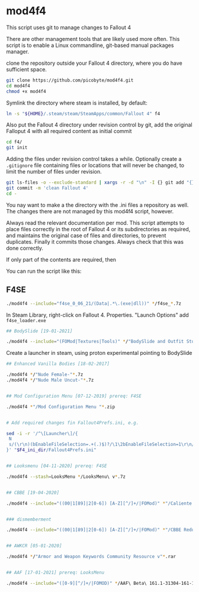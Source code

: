 
# mod4f4
This script uses git to manage changes to Fallout 4

There are other management tools that are likely used more often. This script is to enable a Linux commandline, git-based manual packages manager.

clone the repository outside your Fallout 4 directory, where you do have sufficient space.
```Bash
git clone https://github.com/picobyte/mod4f4.git
cd mod4f4
chmod +x mod4f4
```

Symlink the directory where steam is installed, by default:
```Bash
ln -s "${HOME}/.steam/steam/SteamApps/common/Fallout 4" f4
```
Also put the Fallout 4 directory under revision control by git, add the original Falloput 4 with all required content as initial commit

```Bash
cd f4/
git init
```

Adding the files under revision control takes a while. Optionally create a `.gitignore` file containing files or locations that will never be changed, to limit the number of files under revision.
```Bash
git ls-files -o --exclude-standard | xargs -r -d "\n" -I {} git add "{}"
git commit -m 'clean Fallout 4'
cd -
```
You nay want to make a the directory with the .ini files a repository as well. The changes there are not managed by this mod4f4 script, however.

Always read the relevant documentation per mod. This script attempts to place files correctly in the root of Fallout 4 or its subdirectories as required, and maintains the original case of files and directories, to prevent duplicates. Finally it commits those changes. Always check that this was done correctly. 

If only part of the contents are required, then

You can run the script like this:

## F4SE
```Bash
./mod4f4 --include="f4se_0_06_21/(Data|.*\.(exe|dll))" */f4se_*.7z
```

In Steam Library, right-click on Fallout 4. Properties. "Launch Options" add `f4se_loader.exe`

```Bash
## BodySlide [19-01-2021]

./mod4f4 --include="(FOMod|Textures|Tools)" */"BodySlide and Outfit Studio"*.7z
```

Create a launcher in steam, using proton experimental pointing to BodySlide

```Bash
## Enhanced Vanilla Bodies [18-02-2017]

./mod4f4 */"Nude Female-"*.7z
./mod4f4 */"Nude Male Uncut-"*.7z


## Mod Configuration Menu [07-12-2019] prereq: F4SE

./mod4f4 *"/Mod Configuration Menu "*.zip


# Add required changes fin Fallout4Prefs.ini, e.g.

sed -i -r '/^\[Launcher\]/{
 N 
 s/(\r\n)(bEnableFileSelection=.+(.)$)?/\1\2bEnableFileSelection=1\r\n/
}' "$F4_ini_dir/Fallout4Prefs.ini"


## Looksmenu [04-11-2020] prereq: F4SE

./mod4f4 --stash=LooksMenu */LooksMenu\ v*.7z


## CBBE [19-04-2020]

./mod4f4 --include="((00|1[89]|2[0-6]) [A-Z][^/]+/|FOMod)" *"/Caliente's Beautiful Bodies Enhancer - v"*.7z


### dismemberment

./mod4f4 --include="((00|1[89]|2[0-6]) [A-Z][^/]+/|FOMod)" *"/CBBE Reduced (with dismemberment)-"*.7z


## AWKCR [05-01-2020]

./mod4f4 */"Armor and Weapon Keywords Community Resource v"*.rar


## AAF [17-01-2021] prereq: LooksMenu

./mod4f4 --include="([0-9][^/]+/|FOMOD)" */AAF\ Beta\ 161.1-31304-161-1b-1610914138.7z
```



